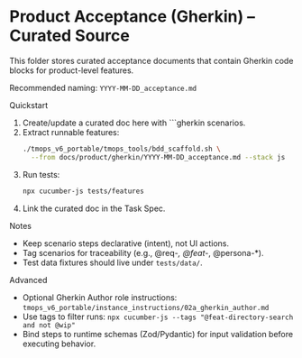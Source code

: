# Product Acceptance (Gherkin) – Curated Source

This folder stores curated acceptance documents that contain Gherkin code blocks for product-level features.

Recommended naming: `YYYY-MM-DD_acceptance.md`

Quickstart

1) Create/update a curated doc here with ```gherkin scenarios.
2) Extract runnable features:
   ```bash
   ./tmops_v6_portable/tmops_tools/bdd_scaffold.sh \
     --from docs/product/gherkin/YYYY-MM-DD_acceptance.md --stack js
   ```
3) Run tests:
   ```bash
   npx cucumber-js tests/features
   ```
4) Link the curated doc in the Task Spec.

Notes
- Keep scenario steps declarative (intent), not UI actions.
- Tag scenarios for traceability (e.g., @req-*, @feat-*, @persona-*).
- Test data fixtures should live under `tests/data/`.

Advanced
- Optional Gherkin Author role instructions: `tmops_v6_portable/instance_instructions/02a_gherkin_author.md`
- Use tags to filter runs: `npx cucumber-js --tags "@feat-directory-search and not @wip"`
- Bind steps to runtime schemas (Zod/Pydantic) for input validation before executing behavior.
